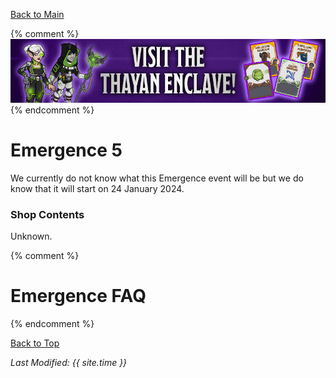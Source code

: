 [Back to Main](index.md)

{% comment %}
![Emergence 5 Banner](images/emergence_5/banner.png)
{% endcomment %}

# Emergence 5

We currently do not know what this Emergence event will be but we do know that it will start on 24 January 2024.

### Shop Contents

Unknown.

{% comment %}
# Emergence FAQ


{% endcomment %}

[Back to Top](#top)

*Last Modified: {{ site.time }}*